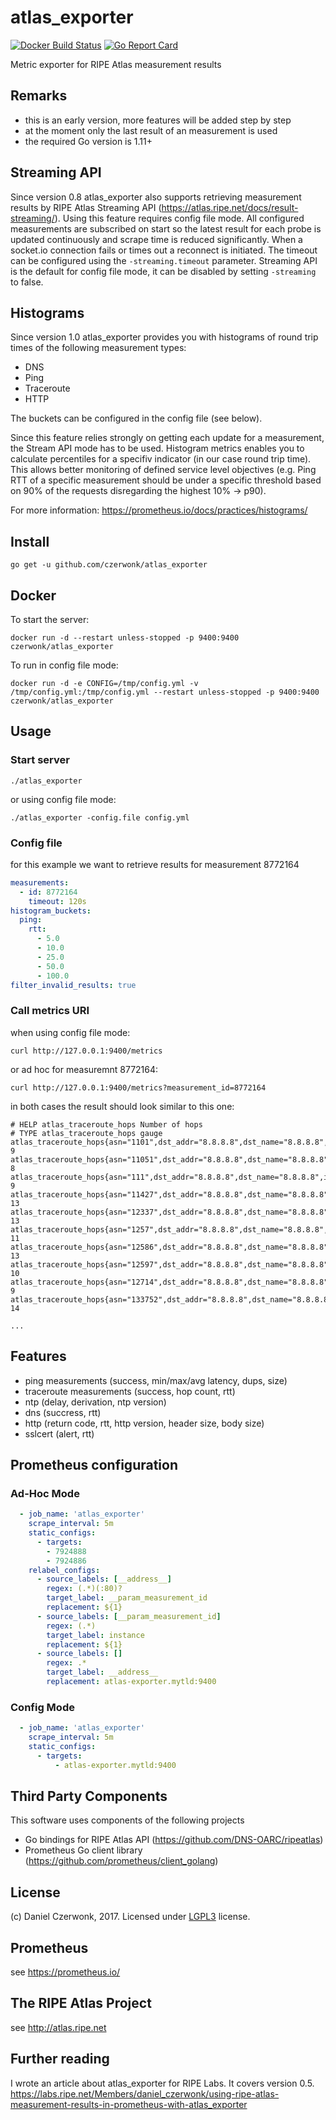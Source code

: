 # atlas_exporter 
[![Docker Build Status](https://img.shields.io/docker/cloud/build/czerwonk/atlas_exporter.svg)](https://hub.docker.com/r/czerwonk/atlas_exporter/builds)
[![Go Report Card](https://goreportcard.com/badge/github.com/czerwonk/atlas_exporter)](https://goreportcard.com/report/github.com/czerwonk/atlas_exporter)

Metric exporter for RIPE Atlas measurement results

## Remarks
* this is an early version, more features will be added step by step
* at the moment only the last result of an measurement is used
* the required Go version is 1.11+

## Streaming API
Since version 0.8 atlas_exporter also supports retrieving measurement results by RIPE Atlas Streaming API (https://atlas.ripe.net/docs/result-streaming/). Using this feature requires config file mode. All configured measurements are subscribed on start so the latest result for each probe is updated continuously and scrape time is reduced significantly. When a socket.io connection fails or times out a reconnect is initiated. The timeout can be configured using the `-streaming.timeout` parameter. Streaming API is the default for config file mode, it can be disabled by setting `-streaming` to false.

## Histograms
Since version 1.0 atlas_exporter provides you with histograms of round trip times of the following measurement types:
* DNS
* Ping
* Traceroute
* HTTP

The buckets can be configured in the config file (see below).

Since this feature relies strongly on getting each update for a measurement, the Stream API mode has to be used.
Histogram metrics enables you to calculate percentiles for a specifiv indicator (in our case round trip time). This allows better monitoring of defined service level objectives (e.g. Ping RTT of a specific measurement should be under a specific threshold based on 90% of the requests disregarding the highest 10% -> p90).

For more information:
https://prometheus.io/docs/practices/histograms/

## Install
```
go get -u github.com/czerwonk/atlas_exporter
```

## Docker
To start the server:
```
docker run -d --restart unless-stopped -p 9400:9400 czerwonk/atlas_exporter
```
To run in config file mode:
```
docker run -d -e CONFIG=/tmp/config.yml -v /tmp/config.yml:/tmp/config.yml --restart unless-stopped -p 9400:9400 czerwonk/atlas_exporter 
``` 

## Usage
### Start server
```
./atlas_exporter
```
or using config file mode:
```
./atlas_exporter -config.file config.yml
```

### Config file
for this example we want to retrieve results for measurement 8772164
```YAML
measurements:
  - id: 8772164
    timeout: 120s
histogram_buckets:
  ping:
    rtt:
      - 5.0
      - 10.0
      - 25.0
      - 50.0
      - 100.0
filter_invalid_results: true
 ```

### Call metrics URI
when using config file mode:
```
curl http://127.0.0.1:9400/metrics
```
or ad hoc for measuremnt 8772164:
```
curl http://127.0.0.1:9400/metrics?measurement_id=8772164
```
in both cases the result should look similar to this one:
``` 
# HELP atlas_traceroute_hops Number of hops
# TYPE atlas_traceroute_hops gauge
atlas_traceroute_hops{asn="1101",dst_addr="8.8.8.8",dst_name="8.8.8.8",ip_version="4",measurement="8772164",probe="6031"} 9
atlas_traceroute_hops{asn="11051",dst_addr="8.8.8.8",dst_name="8.8.8.8",ip_version="4",measurement="8772164",probe="17833"} 8
atlas_traceroute_hops{asn="111",dst_addr="8.8.8.8",dst_name="8.8.8.8",ip_version="4",measurement="8772164",probe="6231"} 9
atlas_traceroute_hops{asn="11427",dst_addr="8.8.8.8",dst_name="8.8.8.8",ip_version="4",measurement="8772164",probe="1121"} 13
atlas_traceroute_hops{asn="12337",dst_addr="8.8.8.8",dst_name="8.8.8.8",ip_version="4",measurement="8772164",probe="267"} 13
atlas_traceroute_hops{asn="1257",dst_addr="8.8.8.8",dst_name="8.8.8.8",ip_version="4",measurement="8772164",probe="140"} 11
atlas_traceroute_hops{asn="12586",dst_addr="8.8.8.8",dst_name="8.8.8.8",ip_version="4",measurement="8772164",probe="2088"} 13
atlas_traceroute_hops{asn="12597",dst_addr="8.8.8.8",dst_name="8.8.8.8",ip_version="4",measurement="8772164",probe="2619"} 10
atlas_traceroute_hops{asn="12714",dst_addr="8.8.8.8",dst_name="8.8.8.8",ip_version="4",measurement="8772164",probe="2684"} 9
atlas_traceroute_hops{asn="133752",dst_addr="8.8.8.8",dst_name="8.8.8.8",ip_version="4",measurement="8772164",probe="6191"} 14

...
```

## Features
* ping measurements (success, min/max/avg latency, dups, size)
* traceroute measurements (success, hop count, rtt)
* ntp (delay, derivation, ntp version)
* dns (succress, rtt)
* http (return code, rtt, http version, header size, body size)  
* sslcert (alert, rtt)

## Prometheus configuration

### Ad-Hoc Mode
```yaml
  - job_name: 'atlas_exporter'
    scrape_interval: 5m
    static_configs:
      - targets:
        - 7924888
        - 7924886
    relabel_configs:
      - source_labels: [__address__]
        regex: (.*)(:80)?
        target_label: __param_measurement_id
        replacement: ${1}
      - source_labels: [__param_measurement_id]
        regex: (.*)
        target_label: instance
        replacement: ${1}
      - source_labels: []
        regex: .*
        target_label: __address__
        replacement: atlas-exporter.mytld:9400

```

### Config Mode
```yaml
  - job_name: 'atlas_exporter'
    scrape_interval: 5m
    static_configs:
      - targets:
          - atlas-exporter.mytld:9400
```

## Third Party Components
This software uses components of the following projects
* Go bindings for RIPE Atlas API (https://github.com/DNS-OARC/ripeatlas)
* Prometheus Go client library (https://github.com/prometheus/client_golang)

## License
(c) Daniel Czerwonk, 2017. Licensed under [LGPL3](LICENSE) license.

## Prometheus
see https://prometheus.io/

## The RIPE Atlas Project
see http://atlas.ripe.net

## Further reading
I wrote an article about atlas_exporter for RIPE Labs. It covers version 0.5.
https://labs.ripe.net/Members/daniel_czerwonk/using-ripe-atlas-measurement-results-in-prometheus-with-atlas_exporter
